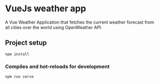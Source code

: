 # VueJs weather app

A Vue Weather Application that fetches the current weather forecast from all cities over the world using OpenWeather API.

## Project setup
```
npm install
```

### Compiles and hot-reloads for development
```
npm run serve
```
